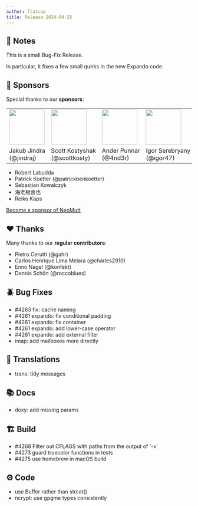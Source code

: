 ```yaml
---
author: flatcap
title: Release 2024-04-25
---
```


## :book: Notes

This is a small Bug-Fix Release.

In particular, it fixes a few small quirks in the new Expando code.

## :gem: Sponsors

Special thanks to our **sponsors**:

<table>
  <tr>
    <td><a href="https://github.com/jindraj/"><img width="96" src="https://avatars.githubusercontent.com/u/1755070"></a></td>
    <td><a href="https://github.com/scottkosty/"><img width="96" src="https://avatars.githubusercontent.com/u/1149353"></a></td>
    <td><a href="https://github.com/4nd3r/"><img width="96" src="https://avatars.githubusercontent.com/u/7166727"></a></td>
    <td><a href="https://github.com/igor47/"><img width="96" src="https://avatars.githubusercontent.com/u/200575"></a></td>
    <td><a href="https://github.com/veebch/"><img width="96" src="https://avatars.githubusercontent.com/u/75116070"></a></td>
    <td><a href="https://github.com/kmARC/"><img width="96" src="https://avatars.githubusercontent.com/u/6640417"></a></td>
    <td><a href="https://github.com/Yutsuten"><img width="96" src="https://avatars.githubusercontent.com/u/7322925"></a></td>
    <td><a href="https://github.com/lamons"><img width="96" src="https://avatars.githubusercontent.com/u/5617053"></a></td>
    <td><a href="https://github.com/tjex"><img width="96" src="https://avatars.githubusercontent.com/u/83029642"></a></td>
  </tr>
  <tr>
    <td>
      Jakub&nbsp;Jindra<br>(@jindraj)
    </td>
    <td>
      Scott&nbsp;Kostyshak<br>(@scottkosty)
    </td>
    <td>
      Ander&nbsp;Punnar<br>(@4nd3r)
    </td>
    <td>
      Igor&nbsp;Serebryany<br>(@igor47)
    </td>
    <td>
      Martin&nbsp;Spendiff<br>(@veebch)
    </td>
    <td>
      Mark&nbsp;Korondi<br>(@kmARC)
    </td>
    <td>
      Mateus&nbsp;Etto<br>(@yutsuten)
    </td>
    <td>
      J&nbsp;Sheng<br>(@lamons)
    </td>
    <td>
      Tillman&nbsp;Jex<br>(@tjex)
    </td>
  </tr>
</table>

- Robert Labudda
- Patrick Koetter (@patrickbenkoetter)
- Sebastian Kowalczyk
- 海老根蓉也
- Reiko Kaps

[Become a sponsor of NeoMutt](https://neomutt.org/sponsor)

## :heart: Thanks

Many thanks to our **regular contributors**:

- Pietro Cerutti (@gahr)
- Carlos Henrique Lima Melara (@charles2910)
- Enno Nagel (@konfekt)
- Dennis Schön (@roccoblues)

## :beetle: Bug Fixes

- #4263 fix: cache naming
- #4261 expando: fix conditional padding
- #4261 expando: fix container
- #4261 expando: add lower-case operator
- #4261 expando: add external filter
- imap: add mailboxes more directly

## :black_flag: Translations

- trans: tidy messages

## :books: Docs

- doxy: add missing params

## :building_construction: Build

- #4268 Filter out CFLAGS with paths from the output of '-v'
- #4273 guard truecolor functions in tests
- #4275 use homebrew in macOS build

## :gear: Code

- use Buffer rather than strcat()
- ncrypt: use gpgme types consistently

